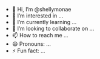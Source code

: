- 👋 Hi, I’m @shellymonae
- 👀 I’m interested in ...
- 🌱 I’m currently learning ...
- 💞️ I’m looking to collaborate on ...
- 📫 How to reach me ...
- 😄 Pronouns: ...
- ⚡ Fun fact: ...

<!---
shellymonae/shellymonae is a ✨ special ✨ repository because its `README.md` (this file) appears on your GitHub profile.
You can click the Preview link to take a look at your changes.
--->
